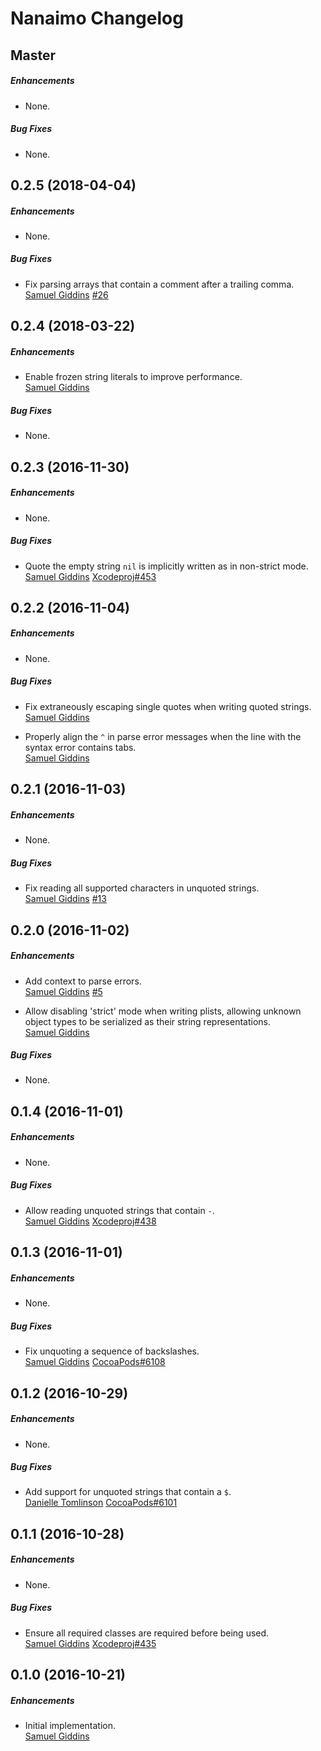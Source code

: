# Nanaimo Changelog

## Master

##### Enhancements

* None.  

##### Bug Fixes

* None.  


## 0.2.5 (2018-04-04)

##### Enhancements

* None.  

##### Bug Fixes

* Fix parsing arrays that contain a comment after a trailing comma.  
  [Samuel Giddins](https://github.com/segiddins)
  [#26](https://github.com/CocoaPods/Nanaimo/issues/26)


## 0.2.4 (2018-03-22)

##### Enhancements

* Enable frozen string literals to improve performance.  
  [Samuel Giddins](https://github.com/segiddins)

##### Bug Fixes

* None.  


## 0.2.3 (2016-11-30)

##### Enhancements

* None.  

##### Bug Fixes

* Quote the empty string `nil` is implicitly written as in non-strict mode.  
  [Samuel Giddins](https://github.com/segiddins)
  [Xcodeproj#453](https://github.com/CocoaPods/Xcodeproj/issues/453)


## 0.2.2 (2016-11-04)

##### Enhancements

* None.  

##### Bug Fixes

* Fix extraneously escaping single quotes when writing quoted strings.  
  [Samuel Giddins](https://github.com/segiddins)

* Properly align the `^` in parse error messages when the line with the syntax
  error contains tabs.  
  [Samuel Giddins](https://github.com/segiddins)


## 0.2.1 (2016-11-03)

##### Enhancements

* None.  

##### Bug Fixes

* Fix reading all supported characters in unquoted strings.  
  [Samuel Giddins](https://github.com/segiddins)
  [#13](https://github.com/CocoaPods/Nanaimo/issues/13)


## 0.2.0 (2016-11-02)

##### Enhancements

* Add context to parse errors.  
  [Samuel Giddins](https://github.com/segiddins)
  [#5](https://github.com/CocoaPods/Nanaimo/issues/5)

* Allow disabling 'strict' mode when writing plists, allowing unknown object
  types to be serialized as their string representations.  
  [Samuel Giddins](https://github.com/segiddins)

##### Bug Fixes

* None.  


## 0.1.4 (2016-11-01)

##### Enhancements

* None.  

##### Bug Fixes

* Allow reading unquoted strings that contain `-`.  
  [Samuel Giddins](https://github.com/segiddins)
  [Xcodeproj#438](https://github.com/CocoaPods/Xcodeproj/issues/438)


## 0.1.3 (2016-11-01)

##### Enhancements

* None.  

##### Bug Fixes

* Fix unquoting a sequence of backslashes.  
  [Samuel Giddins](https://github.com/segiddins)
  [CocoaPods#6108](https://github.com/CocoaPods/CocoaPods/issues/6108)


## 0.1.2 (2016-10-29)

##### Enhancements

* None.  

##### Bug Fixes

* Add support for unquoted strings that contain a `$`.  
  [Danielle Tomlinson](https://github.com/dantoml)
  [CocoaPods#6101](https://github.com/CocoaPods/CocoaPods/issues/6101)


## 0.1.1 (2016-10-28)

##### Enhancements

* None.  

##### Bug Fixes

* Ensure all required classes are required before being used.  
  [Samuel Giddins](https://github.com/segiddins)
  [Xcodeproj#435](https://github.com/CocoaPods/Xcodeproj/issues/435)


## 0.1.0 (2016-10-21)

##### Enhancements

* Initial implementation.  
  [Samuel Giddins](https://github.com/segiddins)
